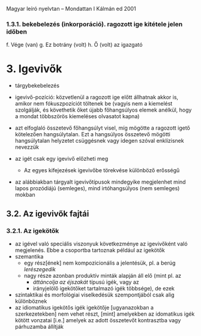 Magyar leíró nyelvtan – Mondattan I
Kálmán ed
2001

### 1.3.1. bekebelezés (inkorporáció). ragozott ige kitétele jelen időben

f. Vége (van)
g. Ez botrány (volt)
h. Ő (volt) az igazgató

# 3. Igevivők

* tárgybekebelezés
* igevivő-pozíció: közvetlenül a ragozott ige előtt állhatnak akkor is, amikor
  nem fókuszpozíciót töltenek be (vagyis nem a kiemelést szolgálják, és
  követhetik őket újabb főhangsúlyos elemek anélkül, hogy a mondat többszörös
  kiemeléses olvasatot kapna)
* azt elfoglaló összetevő főhangsúlyt visel, míg mögötte a ragozott igető
  kötelezően hangsúlytalan.  Ezt a hangsúlyos összetevő mögötti hangsúlytalan
  helyzetet csüggésnek vagy idegen szóval enklízisnek nevezzük
* az igét csak egy igevivő előzheti meg
  * Az egyes kifejezések igevivőbe törekvése különböző erősségű

* az alábbiakban tárgyalt igevivőtípusok mindegyike megjelenhet
  mind lapos prozódiájú (semleges), mind irtóhangsúlyos (nem semleges) mokban

## 3.2. Az igevivők fajtái

### 3.2.1. Az igekötők

* az igével való speciális viszonyuk következménye az igevivőként való
  megjelenés. Ebbe a csoportba tartoznak például az igekötők
* szemantika
  * egy rész[ének] nem kompozicionális a jelentésük, pl. a berúg _lerészegedik_
  * nagy része azonban produktív minták alapján áll elő (mint pl.  az
    * _áttáncolja az éjszakát_ típusú igék, vagy az
    * irányjelölő igekötőket tartalmazó igék többsége), de ezek
* szintaktikai és morfológiai viselkedésük szempontjából csak alig különböznek
* az idiomatikus igekötős igék igekötője [ugyanazokban a szerkezetekben] nem
  vehet részt, [mint] amelyekben az idomatikus igék kötött vonzatai
  [i.e.] amelyek az adott összetevőt kontrasztba vagy párhuzamba állítják
